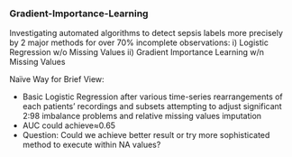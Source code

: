### Gradient-Importance-Learning
Investigating automated algorithms to detect sepsis labels more precisely by 2 major methods for over 70% incomplete observations: 
     i) Logistic Regression w/o Missing Values
     ii) Gradient Importance Learning w/n Missing Values      

Naïve Way for Brief View:
* Basic Logistic Regression after various time-series rearrangements of each patients’ recordings and subsets attempting to adjust significant 2:98 imbalance problems and relative missing values imputation
* AUC could achieve≈0.65
* Question: Could we achieve better result or try more sophisticated method to execute within NA values?
